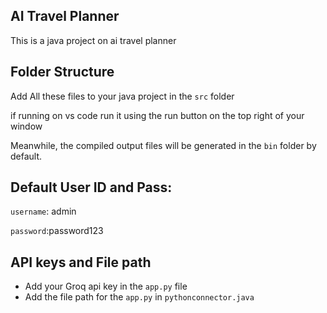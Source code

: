 ## AI Travel Planner

This is a java project on ai travel planner

## Folder Structure

Add All these files to your java project in the `src` folder

if running on vs code run it using the run button on the top right of your window

Meanwhile, the compiled output files will be generated in the `bin` folder by default.

## Default User ID and Pass:

`username`: admin

`password`:password123

## API keys and File path

- Add your Groq api key in the `app.py` file
- Add the file path for the `app.py` in `pythonconnector.java`


